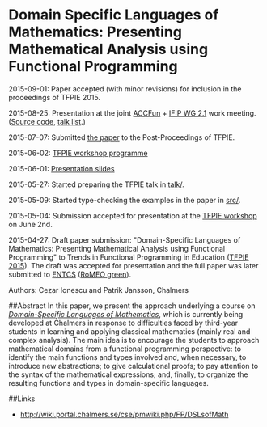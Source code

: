 # Domain Specific Languages of Mathematics: Presenting Mathematical Analysis using Functional Programming

2015-09-01: Paper accepted (with minor revisions) for inclusion in the proceedings of TFPIE 2015.

2015-08-25: Presentation at the joint [ACCFun](http://wiki.portal.chalmers.se/cse/pmwiki.php/ST/ACCFun) + [IFIP WG 2.1](http://foswiki.cs.uu.nl/foswiki/IFIP21/Goteborg) work meeting. ([Source code](WG2.1/), [talk list](https://github.com/patrikja/GRACeFUL/blob/master/ACCFun.md).)

2015-07-07: Submitted [the paper](http://www.cse.chalmers.se/~patrikj/papers/Ionescu_Jansson_DSLsofMath_TFPIE_2015_paper_preprint.pdf) to the Post-Proceedings of TFPIE.

2015-06-02: [TFPIE workshop programme](https://wiki.science.ru.nl/tfpie/TFPIE2015#Program)

2015-06-01: [Presentation slides](http://www.cse.chalmers.se/~patrikj/talks/DSLsofMath_TFPIE15_Jansson_Ionescu.pdf)

2015-05-27: Started preparing the TFPIE talk in [talk/](talk/).

2015-05-09: Started type-checking the examples in the paper in [src/](src/).

2015-05-04: Submission accepted for presentation at the [TFPIE workshop](http://wiki.science.ru.nl/tfpie/TFPIE2015) on June 2nd.

2015-04-27: Draft paper submission: "Domain-Specific Languages of Mathematics: Presenting Mathematical Analysis using Functional Programming" to Trends in Functional Programming in Education ([TFPIE 2015](http://wiki.science.ru.nl/tfpie/TFPIE2015)). The draft was accepted for presentation and the full paper was later submitted to [ENTCS](http://www.journals.elsevier.com/electronic-notes-in-theoretical-computer-science/) ([RoMEO green](http://www.sherpa.ac.uk/romeo/issn/1571-0661/)).

Authors: Cezar Ionescu and Patrik Jansson, Chalmers

##Abstract
In this paper, we present the approach underlying a course on
*[Domain-Specific Languages of Mathematics](https://www.student.chalmers.se/sp/course?course_id=24179)*,
which is currently being developed at
Chalmers in response to difficulties faced by third-year students in
learning and applying classical mathematics (mainly real and complex
analysis).  The main idea is to encourage the students to approach
mathematical domains from a functional programming perspective: to
identify the main functions and types involved and, when necessary, to
introduce new abstractions; to give calculational proofs; to pay
attention to the syntax of the mathematical expressions; and, finally,
to organize the resulting functions and types in domain-specific
languages.

##Links
* http://wiki.portal.chalmers.se/cse/pmwiki.php/FP/DSLsofMath
